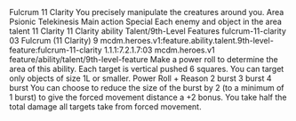<ability>
  <name>Fulcrum</name>
  <cost>11 Clarity</cost>
  <flavor>You precisely manipulate the creatures around you.</flavor>
  <keywords>
    <keyword>Area</keyword>
    <keyword>Psionic</keyword>
    <keyword>Telekinesis</keyword>
  </keywords>
  <type>Main action</type>
  <distance>Special</distance>
  <target>Each enemy and object in the area</target>
  <metadata>
    <class>talent</class>
    <cost>11 Clarity</cost>
    <cost_amount>11</cost_amount>
    <cost_resource>Clarity</cost_resource>
    <feature_type>ability</feature_type>
    <file_dpath>Talent/9th-Level Features</file_dpath>
    <item_id>fulcrum-11-clarity</item_id>
    <item_index>03</item_index>
    <item_name>Fulcrum (11 Clarity)</item_name>
    <level>9</level>
    <scc>mcdm.heroes.v1:feature.ability.talent.9th-level-feature:fulcrum-11-clarity</scc>
    <scdc>1.1.1:7.2.1.7:03</scdc>
    <source>mcdm.heroes.v1</source>
    <type>feature/ability/talent/9th-level-feature</type>
  </metadata>
  <effects>
    <effect type="mundane">Make a power roll to determine the area of this ability. Each target is vertical pushed 6 squares. You can target only objects of size 1L or smaller.</effect>
    <effect type="roll">
      <roll>Power Roll + Reason</roll>
      <t1>2 burst</t1>
      <t2>3 burst</t2>
      <t3>4 burst</t3>
    </effect>
    <effect type="mundane" name="Strained">You can choose to reduce the size of the burst by 2 (to a minimum of 1 burst) to give the forced movement distance a +2 bonus. You take half the total damage all targets take from forced movement.</effect>
  </effects>
</ability>
